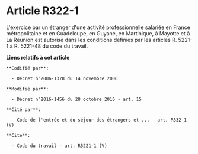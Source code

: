 # Article R322-1

L'exercice par un étranger d'une activité professionnelle salariée en France métropolitaine et en Guadeloupe, en Guyane, en
Martinique, à Mayotte et à La Réunion est autorisé dans les conditions définies par les articles R. 5221-1 à R. 5221-48 du
code du travail.

**Liens relatifs à cet article**

	**Codifié par**:

	  - Décret n°2006-1378 du 14 novembre 2006

	**Modifié par**:

	  - Décret n°2016-1456 du 28 octobre 2016 - art. 15

	**Cité par**:

	  - Code de l'entrée et du séjour des étrangers et ... - art. R832-1 (V)

	**Cite**:

	  - Code du travail - art. R5221-1 (V)

